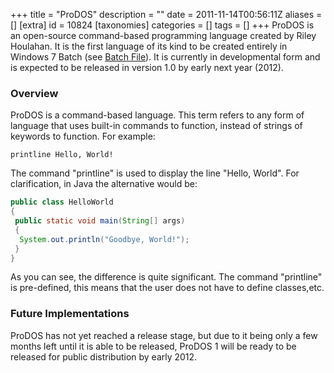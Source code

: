 +++
title = "ProDOS"
description = ""
date = 2011-11-14T00:56:11Z
aliases = []
[extra]
id = 10824
[taxonomies]
categories = []
tags = []
+++
ProDOS is an open-source command-based programming language created by Riley Houlahan. It is the first language of its kind to be created entirely in Windows 7 Batch (see [Batch File](https://rosettacode.org/wiki/:Category:Batch_File)). It is currently in developmental form and is expected to be released in version 1.0 by early next year (2012).


### Overview

ProDOS is a command-based language. This term refers to any form of language that uses built-in commands to function, instead of strings of keywords to function. For example:


```ProDOS
printline Hello, World!
```


The command "printline" is used to display the line "Hello, World". For clarification, in Java the alternative would be:

```Java
public class HelloWorld
{
 public static void main(String[] args)
 {
  System.out.println("Goodbye, World!");
 }
}
```


As you can see, the difference is quite significant. The command "printline" is pre-defined, this means that the user does not have to define classes,etc.


### Future Implementations

ProDOS has not yet reached a release stage, but due to it being only a few months left until it is able to be released, ProDOS 1 will be ready to be released for public distribution by early 2012.
